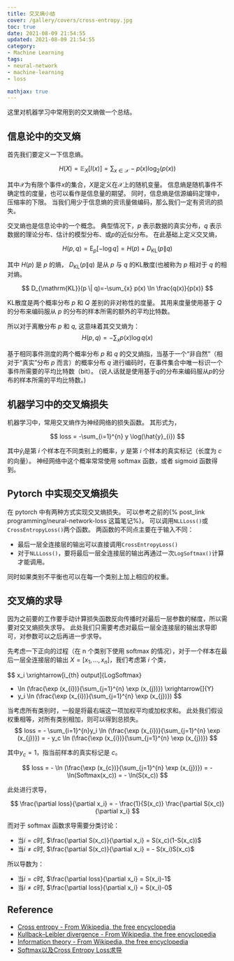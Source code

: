 ```yaml
---
title: 交叉熵小结
cover: /gallery/covers/cross-entropy.jpg
toc: true
date: 2021-08-09 21:54:55
updated: 2021-08-09 21:54:55
category:
- Machine Learning
tags:
- neural-network
- machine-learning
- loss

mathjax: true
---
```

<!-- omit in toc -->

这里对机器学习中常用到的交叉熵做一个总结。

<!-- more -->

## 信息论中的交叉熵

首先我们要定义一下信息熵。

$$H(X)=\mathbb{E}_{X}[I(x)]=\sum_{x \in \mathcal{X}} - p(x) \log _{2}\left({p(x)}\right)$$

其中$\mathcal{X}$为有限个事件$x$的集合，$X$是定义在$\mathcal{X}$上的随机变量。
信息熵是随机事件不确定性的度量，也可以看作是信息量的期望。
同时，信息熵是信源编码定理中，压缩率的下限。
当我们用少于信息熵的资讯量做编码，那么我们一定有资讯的损失。

交叉熵也是信息论中的一个概念。
典型情况下，$p$ 表示数据的真实分布，$q$ 表示数据的理论分布、估计的模型分布、或$p$的近似分布。
在此基础上定义交叉熵，

$$
H(p, q)=\mathrm{E}_{p}[-\log q]=H(p)+D_{\mathrm{KL}}(p \| q)
$$

其中 $H(p)$ 是 $p$ 的熵， $D_{\mathrm{KL}}(p \| q)$ 是从 $p$ 与 $q$ 的KL散度(也被称为 $p$ 相对于 $q$ 的相对熵。

$$
D_{\mathrm{KL}}(p \| q)=-\sum_{x} p(x) \ln \frac{q(x)}{p(x)}
$$

KL散度是两个概率分布 $p$ 和 $Q$ 差别的非对称性的度量。
其用来度量使用基于 $Q$ 的分布来编码服从 $p$ 的分布的样本所需的额外的平均比特数。

所以对于离散分布 $p$ 和 $q$, 这意味着其交叉熵为：
$$
H(p, q)=-\sum_{x} p(x) \log q(x)
$$

基于相同事件测度的两个概率分布 $p$ 和 $q$ 的交叉熵指，当基于一个“非自然”（相对于“真实”分布 $p$ 而言）的概率分布 $q$ 进行编码时，在事件集合中唯一标识一个事件所需要的平均比特数（bit）。
(说人话就是使用基于$q$的分布来编码服从$p$的分布的样本所需的平均比特数。)

## 机器学习中的交叉熵损失

机器学习中，常用交叉熵作为神经网络的损失函数。
其形式为，

$$
loss = -\sum_{i=1}^{n} y \log(\hat{y}_{i})
$$

其中$\hat{y}_{i}$是第 $i$ 个样本在不同类别上的概率，$y$ 是第 $i$ 个样本的真实标记（长度为 $c$ 的向量）。
神经网络中这个概率常常使用 softmax 函数，或者 sigmoid 函数得到。

## Pytorch 中实现交叉熵损失

在 pytorch 中有两种方式实现交叉熵损失。
可以参考之前的{% post_link programming/neural-network-loss 这篇笔记%}。
可以调用`NLLLoss()`或`CrossEntropyLoss()`两个函数。
两函数的不同点主要在于输入不同：
- 最后一层全连接层的输出可以直接调用`CrossEntropyLoss()`
- 对于`NLLLoss()`，要将最后一层全连接层的输出再通过一次`LogSoftmax()`计算才能调用。

同时如果类别不平衡也可以在每一个类别上加上相应的权重。

## 交叉熵的求导

因为之前要的工作要手动计算损失函数反向传播时对最后一层参数的梯度，所以需要对交叉熵损失求导。
此处我们只需要考虑对最后一层全连接层的输出求导即可，对参数可以之后再进一步求导。

先考虑一下正向的过程（在 n 个类别下使用 softmax 的情况），对于一个样本在最后一层全连接层的输出 $X = [x_1,...,x_n]$，我们考虑第 $i$ 个类，

$$
x_i
\xrightarrow[i_{th} output]{LogSoftmax}
- \ln (\frac{\exp (x_{i})}{\sum_{j=1}^{n} \exp (x_{j})}) 
\xrightarrow[]{Y}
- y_i \ln (\frac{\exp (x_{i})}{\sum_{j=1}^{n} \exp (x_{j})}) 
$$

当考虑所有类别时，一般是将最右端这一项加权平均或加权求和。
此处我们假设权重相等，对所有类别相加，则可以得到总损失。
$$
loss = - \sum_{i=1}^{n}y_i \ln (\frac{\exp (x_{i})}{\sum_{j=1}^{n} \exp (x_{j})}) = - y_c \ln (\frac{\exp (x_{i})}{\sum_{j=1}^{n} \exp (x_{j})}) 
$$

其中$y_c = 1$，指当前样本的真实标记是 $c$。

$$
loss = - \ln (\frac{\exp (x_{c})}{\sum_{j=1}^{n} \exp (x_{j})})  = - \ln(Softmax(x_c)) = - \ln(S(x_c))
$$

此处进行求导，

$$
\frac{\partial loss}{\partial x_i} = - \frac{1}{S(x_c)} \frac{\partial S(x_c)}{\partial x_i}
$$

而对于 softmax 函数求导需要分类讨论：
- 当$i=c$时, $\frac{\partial S(x_c)}{\partial x_i} = S(x_c)(1-S(x_c))$
- 当$i\neq c$时, $\frac{\partial S(x_c)}{\partial x_i} = - S(x_i)S(x_c)$

所以导数为：
- 当$i=c$时, $\frac{\partial loss}{\partial x_i} = S(x_i)-1$
- 当$i\neq c$时, $\frac{\partial loss}{\partial x_i} = S(x_i)-0$


## Reference

- [Cross entropy - From Wikipedia, the free encyclopedia](https://en.wikipedia.org/wiki/Cross_entropy)
- [Kullback–Leibler divergence - From Wikipedia, the free encyclopedia](https://en.wikipedia.org/wiki/Kullback–Leibler_divergence)
- [Information theory - From Wikipedia, the free encyclopedia](https://en.wikipedia.org/wiki/Information_theory)
- [Softmax以及Cross Entropy Loss求导](https://zhuanlan.zhihu.com/p/131647655)